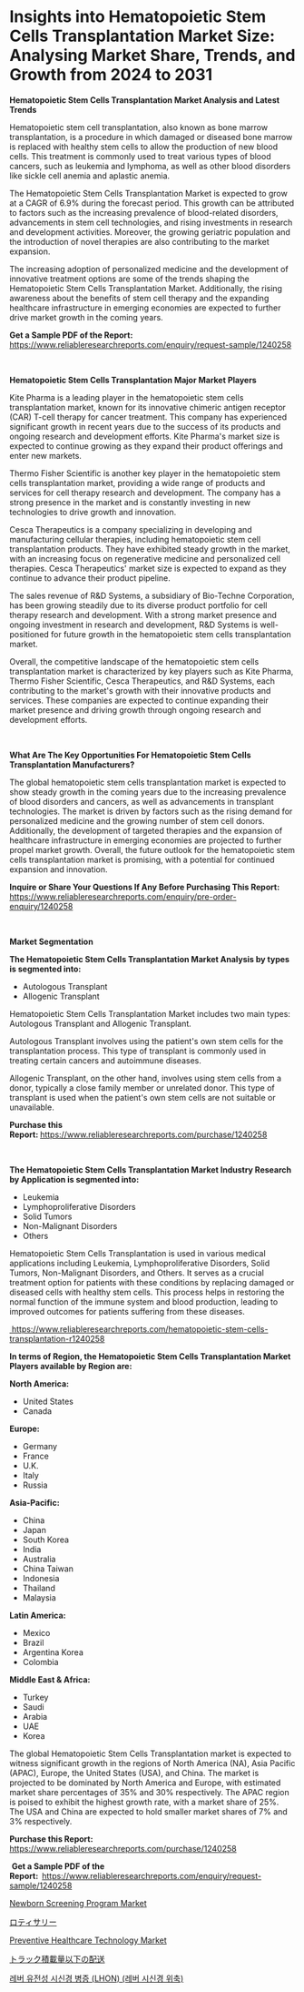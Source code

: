 <p><h1>Insights into Hematopoietic Stem Cells Transplantation Market Size: Analysing Market Share, Trends, and Growth from 2024 to 2031</h1></p><p><strong>Hematopoietic Stem Cells Transplantation Market Analysis and Latest Trends</strong></p>
<p><p>Hematopoietic stem cell transplantation, also known as bone marrow transplantation, is a procedure in which damaged or diseased bone marrow is replaced with healthy stem cells to allow the production of new blood cells. This treatment is commonly used to treat various types of blood cancers, such as leukemia and lymphoma, as well as other blood disorders like sickle cell anemia and aplastic anemia.</p><p>The Hematopoietic Stem Cells Transplantation Market is expected to grow at a CAGR of 6.9% during the forecast period. This growth can be attributed to factors such as the increasing prevalence of blood-related disorders, advancements in stem cell technologies, and rising investments in research and development activities. Moreover, the growing geriatric population and the introduction of novel therapies are also contributing to the market expansion.</p><p>The increasing adoption of personalized medicine and the development of innovative treatment options are some of the trends shaping the Hematopoietic Stem Cells Transplantation Market. Additionally, the rising awareness about the benefits of stem cell therapy and the expanding healthcare infrastructure in emerging economies are expected to further drive market growth in the coming years.</p></p>
<p><strong>Get a Sample PDF of the Report:&nbsp;</strong> <a href="https://www.reliableresearchreports.com/enquiry/request-sample/1240258">https://www.reliableresearchreports.com/enquiry/request-sample/1240258</a></p>
<p>&nbsp;</p>
<p><strong>Hematopoietic Stem Cells Transplantation Major Market Players</strong></p>
<p><p>Kite Pharma is a leading player in the hematopoietic stem cells transplantation market, known for its innovative chimeric antigen receptor (CAR) T-cell therapy for cancer treatment. This company has experienced significant growth in recent years due to the success of its products and ongoing research and development efforts. Kite Pharma's market size is expected to continue growing as they expand their product offerings and enter new markets.</p><p>Thermo Fisher Scientific is another key player in the hematopoietic stem cells transplantation market, providing a wide range of products and services for cell therapy research and development. The company has a strong presence in the market and is constantly investing in new technologies to drive growth and innovation.</p><p>Cesca Therapeutics is a company specializing in developing and manufacturing cellular therapies, including hematopoietic stem cell transplantation products. They have exhibited steady growth in the market, with an increasing focus on regenerative medicine and personalized cell therapies. Cesca Therapeutics' market size is expected to expand as they continue to advance their product pipeline.</p><p>The sales revenue of R&D Systems, a subsidiary of Bio-Techne Corporation, has been growing steadily due to its diverse product portfolio for cell therapy research and development. With a strong market presence and ongoing investment in research and development, R&D Systems is well-positioned for future growth in the hematopoietic stem cells transplantation market.</p><p>Overall, the competitive landscape of the hematopoietic stem cells transplantation market is characterized by key players such as Kite Pharma, Thermo Fisher Scientific, Cesca Therapeutics, and R&D Systems, each contributing to the market's growth with their innovative products and services. These companies are expected to continue expanding their market presence and driving growth through ongoing research and development efforts.</p></p>
<p>&nbsp;</p>
<p><strong>What Are The Key Opportunities For Hematopoietic Stem Cells Transplantation Manufacturers?</strong></p>
<p><p>The global hematopoietic stem cells transplantation market is expected to show steady growth in the coming years due to the increasing prevalence of blood disorders and cancers, as well as advancements in transplant technologies. The market is driven by factors such as the rising demand for personalized medicine and the growing number of stem cell donors. Additionally, the development of targeted therapies and the expansion of healthcare infrastructure in emerging economies are projected to further propel market growth. Overall, the future outlook for the hematopoietic stem cells transplantation market is promising, with a potential for continued expansion and innovation.</p></p>
<p><strong>Inquire or Share Your Questions If Any Before Purchasing This Report:</strong> <a href="https://www.reliableresearchreports.com/enquiry/pre-order-enquiry/1240258">https://www.reliableresearchreports.com/enquiry/pre-order-enquiry/1240258</a></p>
<p>&nbsp;</p>
<p><strong>Market Segmentation</strong></p>
<p><strong>The Hematopoietic Stem Cells Transplantation Market Analysis by types is segmented into:</strong></p>
<p><ul><li>Autologous Transplant</li><li>Allogenic Transplant</li></ul></p>
<p><p>Hematopoietic Stem Cells Transplantation Market includes two main types: Autologous Transplant and Allogenic Transplant. </p><p>Autologous Transplant involves using the patient's own stem cells for the transplantation process. This type of transplant is commonly used in treating certain cancers and autoimmune diseases. </p><p>Allogenic Transplant, on the other hand, involves using stem cells from a donor, typically a close family member or unrelated donor. This type of transplant is used when the patient's own stem cells are not suitable or unavailable.</p></p>
<p><strong>Purchase this Report:&nbsp;</strong><a href="https://www.reliableresearchreports.com/purchase/1240258">https://www.reliableresearchreports.com/purchase/1240258</a></p>
<p>&nbsp;</p>
<p><strong>The Hematopoietic Stem Cells Transplantation Market Industry Research by Application is segmented into:</strong></p>
<p><ul><li>Leukemia</li><li>Lymphoproliferative Disorders</li><li>Solid Tumors</li><li>Non-Malignant Disorders</li><li>Others</li></ul></p>
<p><p>Hematopoietic Stem Cells Transplantation is used in various medical applications including Leukemia, Lymphoproliferative Disorders, Solid Tumors, Non-Malignant Disorders, and Others. It serves as a crucial treatment option for patients with these conditions by replacing damaged or diseased cells with healthy stem cells. This process helps in restoring the normal function of the immune system and blood production, leading to improved outcomes for patients suffering from these diseases.</p></p>
<p><a href="https://www.reliableresearchreports.com/hematopoietic-stem-cells-transplantation-r1240258">&nbsp;https://www.reliableresearchreports.com/hematopoietic-stem-cells-transplantation-r1240258</a></p>
<p><strong>In terms of Region, the Hematopoietic Stem Cells Transplantation Market Players available by Region are:</strong></p>
<p>
    <p> <strong> North America: </strong>
        <ul>
            <li>United States</li>
            <li>Canada</li>
        </ul>
        </p> 
    <p> <strong> Europe: </strong>
        <ul>
            <li>Germany</li>
            <li>France</li>
            <li>U.K.</li>
            <li>Italy</li>
            <li>Russia</li>
        </ul>
        </p> 
    <p> <strong> Asia-Pacific: </strong>
        <ul>
            <li>China</li>
            <li>Japan</li>
            <li>South Korea</li>
            <li>India</li>
            <li>Australia</li>
            <li>China Taiwan</li>
            <li>Indonesia</li>
            <li>Thailand</li>
            <li>Malaysia</li>
        </ul>
        </p> 
    <p> <strong> Latin America: </strong>
        <ul>
            <li>Mexico</li>
            <li>Brazil</li>
            <li>Argentina Korea</li>
            <li>Colombia</li>
        </ul>
        </p> 
    <p> <strong> Middle East & Africa: </strong>
        <ul>
            <li>Turkey</li>
            <li>Saudi</li>
            <li>Arabia</li>
            <li>UAE</li>
            <li>Korea</li>
        </ul>
    </p>
    </p>
<p><p>The global Hematopoietic Stem Cells Transplantation market is expected to witness significant growth in the regions of North America (NA), Asia Pacific (APAC), Europe, the United States (USA), and China. The market is projected to be dominated by North America and Europe, with estimated market share percentages of 35% and 30% respectively. The APAC region is poised to exhibit the highest growth rate, with a market share of 25%. The USA and China are expected to hold smaller market shares of 7% and 3% respectively.</p></p>
<p><strong>Purchase this Report: </strong><a href="https://www.reliableresearchreports.com/purchase/1240258">https://www.reliableresearchreports.com/purchase/1240258</a></p>
<p>&nbsp;<strong>Get a Sample PDF of the Report:&nbsp;&nbsp;</strong><a href="https://www.reliableresearchreports.com/enquiry/request-sample/1240258">https://www.reliableresearchreports.com/enquiry/request-sample/1240258</a></p>
<p><strong></strong></p>
<p><p><a href="https://github.com/fiixsa/Market-Research-Report-List-2/blob/main/newborn-screening-program-market.md">Newborn Screening Program Market</a></p><p><a href="https://github.com/dathomson6534/Market-Research-Report-List-1/blob/main/913031847015.md">ロティサリー</a></p><p><a href="https://github.com/Airanohannonzb68e5pb53oc1/Market-Research-Report-List-2/blob/main/preventive-healthcare-technology-market.md">Preventive Healthcare Technology Market</a></p><p><a href="https://github.com/AriMuller2009/Market-Research-Report-List-1/blob/main/150802847014.md">トラック積載量以下の配送</a></p><p><a href="https://github.com/JeromeRtyau89966/Market-Research-Report-List-1/blob/main/438845242874.md">레버 유전성 시신경 병증 (LHON) (레버 시신경 위축)</a></p></p>